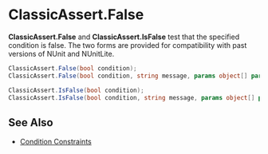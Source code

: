 # ClassicAssert.False

**ClassicAssert.False** and **ClassicAssert.IsFalse** test that the specified condition is false.
The two forms are provided for compatibility with past versions of NUnit and
NUnitLite.

```csharp
ClassicAssert.False(bool condition);
ClassicAssert.False(bool condition, string message, params object[] params);

ClassicAssert.IsFalse(bool condition);
ClassicAssert.IsFalse(bool condition, string message, params object[] params);
```

## See Also

* [Condition Constraints](xref:constraints#condition-constraints)
